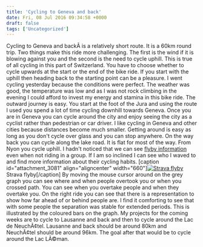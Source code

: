 ```yaml
---
title: 'Cycling to Geneva and back'
date: Fri, 08 Jul 2016 09:34:58 +0000
draft: false
tags: ['Uncategorized']
---
```


Cycling to Geneva and backÂ is a relatively short route. It is a 60km round trip. Two things make this ride more challenging. The first is the wind if it is blowing against you and the second is the need to cycle uphill. This is true of all cycling in this part of Switzerland. You have to choose whether to cycle upwards at the start or the end of the bike ride. If you start with the uphill then heading back to the starting point can be a pleasure. I went cycling yesterday because the conditions were perfect. The weather was good, the temperature was low and as I was not rock climbing in the evening I could afford to invest my energy and stamina in this bike ride. The outward journey is easy. You start at the foot of the Jura and using the route I used you spend a lot of time cycling downhill towards Geneva. Once you are in Geneva you can cycle around the city and enjoy seeing the city as a cyclist rather than pedestrian or car driver. I like cycling in Geneva and other cities because distances become much smaller. Getting around is easy as long as you don't cycle over glass and you can stop anywhere. On the way back you can cycle along the lake road. It is flat for most of the way. From Nyon you cycle uphill. I hadn't noticed that we can see [flyby information](http://labs.strava.com/flyby/viewer/#633202122?c=u0hr4j29&z=B&t=1NVZSK&a=yuW9JZwKvCVL8L8lEOi_JUrlvSUwJ8ElfuS8JZC4vCXVucElc1C_JQTgviU) even when not riding in a group. If I am so inclined I can see who I waved to and find more information about their cycling habits. \[caption id="attachment\_3081" align="aligncenter" width="660"\][![Strava flyby](http://www.main-vision.com/richard/blog/wp-content/uploads/2016/07/Screen-Shot-2016-07-08-at-11.15.08-1024x484.png "an illustration of Strava Flyby cycling to Geneva and back")](http://www.main-vision.com/richard/blog/wp-content/uploads/2016/07/Screen-Shot-2016-07-08-at-11.15.08.png) Strava flyby\[/caption\] By moving the mouse cursor around on the grey graph you can see where and when people overtook you or when you crossed path. You can see when you overtake people and when they overtake you. On the right ride you can see that there is a representation to show how far ahead of or behind people are. I find it comforting to see that with some people the separation was stable for extended periods. This is illustrated by the coloured bars on the graph. My projects for the coming weeks are to cycle to Lausanne and back and then to cycle around the Lac de NeuchÃ¢tel. Lausanne and back should be around 80km and NeuchÃ¢tel should be around 96km. The goal after that would be to cycle around the Lac LÃ©man.